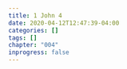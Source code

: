 ```yaml
---
title: 1 John 4
date: 2020-04-12T12:47:39-04:00
categories: []
tags: []
chapter: "004"
inprogress: false
---
```


